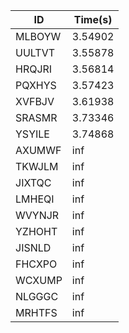 |ID|Time(s)|
|-|-|
|MLBOYW|3.54902|
|UULTVT|3.55878|
|HRQJRI|3.56814|
|PQXHYS|3.57423|
|XVFBJV|3.61938|
|SRASMR|3.73346|
|YSYILE|3.74868|
|AXUMWF|inf|
|TKWJLM|inf|
|JIXTQC|inf|
|LMHEQI|inf|
|WVYNJR|inf|
|YZHOHT|inf|
|JISNLD|inf|
|FHCXPO|inf|
|WCXUMP|inf|
|NLGGGC|inf|
|MRHTFS|inf|
